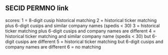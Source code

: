 ## SECID PERMNO link
scores:
1       =       8-digit cusip historical matching
2       =       historical ticker matching plus 6-digit cusips and similar company names (spedis < 30)
3       =       historical ticker matching plus 6-digit cusips and company names are different
4       =       historical ticker matching and similar company name (spedis < 30) but 6-digit cusips are different
5       =       historical ticker matching but 6-digit cusips and company names are different
6       =       no matching
